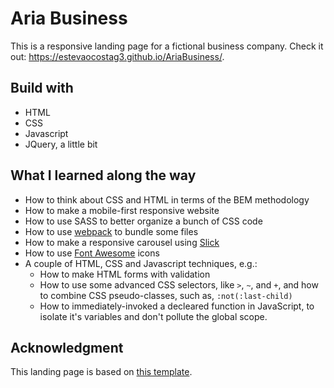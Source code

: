 # Aria Business
This is a responsive landing page for a fictional business company. Check it out: https://estevaocostag3.github.io/AriaBusiness/.

## Build with

- HTML
- CSS
- Javascript
- JQuery, a little bit

## What I learned along the way

- How to think about CSS and HTML in terms of the BEM methodology
- How to make a mobile-first responsive website
- How to use SASS to better organize a bunch of CSS code
- How to use [webpack](https://webpack.js.org/) to bundle some files
- How to make a responsive carousel using [Slick](https://github.com/kenwheeler/slick)
- How to use [Font Awesome](https://fontawesome.com/) icons
- A couple of HTML, CSS and Javascript techniques, e.g.:
  - How to make HTML forms with validation
  - How to use some advanced CSS selectors, like `>`, `~`, and `+`, and how to combine CSS pseudo-classes, such as, `:not(:last-child)`
  - How to immediately-invoked a decleared function in JavaScript, to isolate it's variables and don't pollute the global scope.

## Acknowledgment

This landing page is based on [this template](https://inovatik.com/aria-landing-page/index.html).
